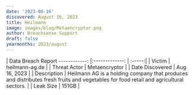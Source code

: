 ```yaml
---
date: '2023-08-16'
discovered: August 16, 2023
title: Heilmann
image: images/blog/Metaencryptor.png
author: Breachsense Support
draft: false
yearmonths: 2023/august
---
```



| Data Breach Report
------------:     |:-------------:    | :-----:|
| Victim      | heilmann-ag.de      | 
| Threat Actor      |  Metaencryptor     | 
| Date Discovered      | Aug 16, 2023      | 
| Description      | Heilmann AG is a holding company that produces and distributes fresh fruits and vegetables for food retail and agricultural sectors.      | 
| Leak Size      | 151GB      | 


